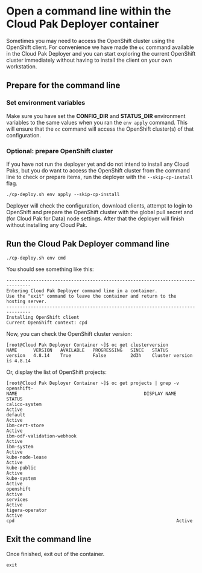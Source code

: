 # Open a command line within the Cloud Pak Deployer container

Sometimes you may need to access the OpenShift cluster using the OpenShift client. For convenience we have made the `oc` command available in the Cloud Pak Deployer and you can start exploring the current OpenShift cluster immediately without having to install the client on your own workstation.

## Prepare for the command line

### Set environment variables
Make sure you have set the **CONFIG_DIR** and **STATUS_DIR** environment variables to the same values when you ran the `env apply` command. This will ensure that the `oc` command will access the OpenShift cluster(s) of that configuration.


### Optional: prepare OpenShift cluster
If you have not run the deployer yet and do not intend to install any Cloud Paks, but you do want to access the OpenShift cluster from the command line to check or prepare items, run the deployer with the `--skip-cp-install` flag.

```
./cp-deploy.sh env apply --skip-cp-install
```

Deployer will check the configuration, download clients, attempt to login to OpenShift and prepare the OpenShift cluster with the global pull secret and (for Cloud Pak for Data) node settings. After that the deployer will finish without installing any Cloud Pak.

## Run the Cloud Pak Deployer command line
```
./cp-deploy.sh env cmd 
```

You should see something like this:
```
-------------------------------------------------------------------------------
Entering Cloud Pak Deployer command line in a container.
Use the "exit" command to leave the container and return to the hosting server.
-------------------------------------------------------------------------------
Installing OpenShift client
Current OpenShift context: cpd
```

Now, you can check the OpenShift cluster version:
```
[root@Cloud Pak Deployer Container ~]$ oc get clusterversion
NAME      VERSION   AVAILABLE   PROGRESSING   SINCE   STATUS
version   4.8.14    True        False         2d3h    Cluster version is 4.8.14
```

Or, display the list of OpenShift projects:
```
[root@Cloud Pak Deployer Container ~]$ oc get projects | grep -v openshift-
NAME                                               DISPLAY NAME   STATUS
calico-system                                                     Active
default                                                           Active
ibm-cert-store                                                    Active
ibm-odf-validation-webhook                                        Active
ibm-system                                                        Active
kube-node-lease                                                   Active
kube-public                                                       Active
kube-system                                                       Active
openshift                                                         Active
services                                                          Active
tigera-operator                                                   Active
cpd                                                            Active
```

## Exit the command line
Once finished, exit out of the container.
```
exit
```